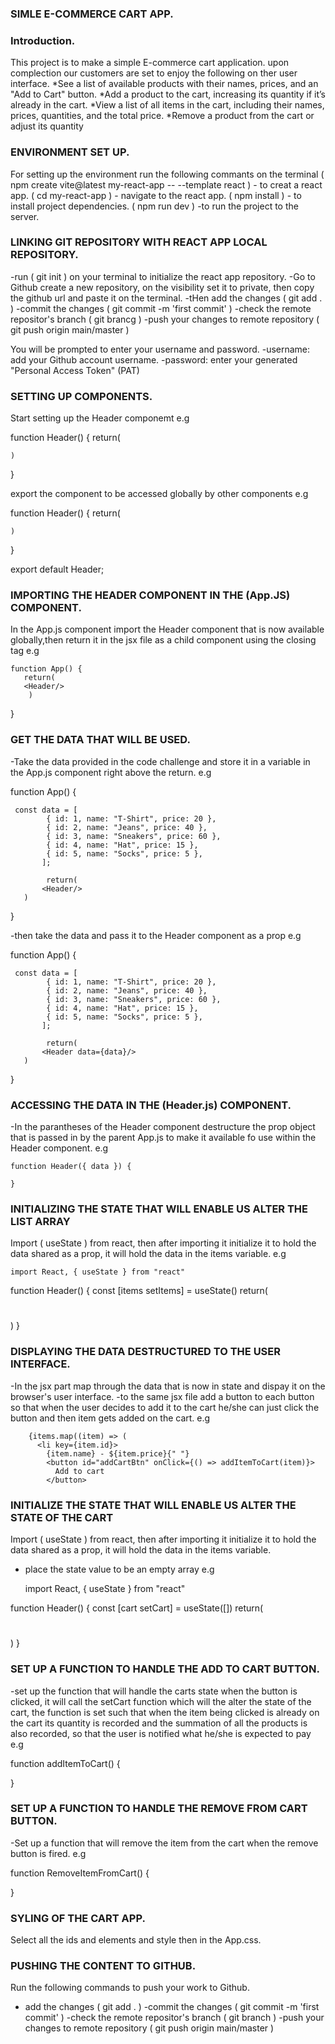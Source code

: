 ### SIMLE E-COMMERCE CART APP.
### Introduction.
This project is to make a simple E-commerce cart application. upon complection our customers are set to enjoy the following on ther user interface.
    *See a list of available products with their names, prices, and an "Add to Cart" button.
    *Add a product to the cart, increasing its quantity if it’s already in the cart.
    *View a list of all items in the cart, including their names, prices, quantities, and the total price.
    *Remove a product from the cart or adjust its quantity




### ENVIRONMENT SET UP.
For setting up the environment run the following commants on the terminal
  ( npm create vite@latest my-react-app -- --template react )  - to creat a react app.
  ( cd my-react-app ) - navigate to the react app.
  ( npm install ) - to install project dependencies.
  ( npm run dev ) -to run the project to the server.





  ### LINKING GIT REPOSITORY WITH REACT APP LOCAL REPOSITORY.
  -run ( git init ) on your terminal to initialize the react app repository.
  -Go to Github create a new repository, on the visibility set it to private, then copy the github url and paste it on the terminal.
  -tHen add the changes ( git add . )
  -commit the changes ( git commit -m 'first commit' )
  -check the remote repositor's branch ( git brancg )
  -push your changes to remote repository ( git push origin main/master )

  You will be prompted to enter your username and password.
  -username: add your Github account username.
  -password: enter your generated "Personal Access Token" (PAT) 
   



   ### SETTING UP COMPONENTS.
   Start setting up the Header componemt e.g 
   
   function Header() {
    return(

    )
   }

export the component to be accessed globally by other components e.g

   function Header() {
    return(

    )
   }

   export default Header;




   ### IMPORTING THE HEADER COMPONENT IN THE (App.JS) COMPONENT.
   In the App.js component import the Header component that is now available globally,then return it in the jsx file as a child component using the closing tag e.g

    function App() {
       return(
       <Header/>
        )
   }




   ### GET THE DATA THAT WILL BE USED.
   -Take the data provided in the code challenge and store it in a variable in the App.js component right above the return. e.g

   function App() {

     const data = [
            { id: 1, name: "T-Shirt", price: 20 },
            { id: 2, name: "Jeans", price: 40 },
            { id: 3, name: "Sneakers", price: 60 },
            { id: 4, name: "Hat", price: 15 },
            { id: 5, name: "Socks", price: 5 },
           ];

            return(
           <Header/>
       )
   }

   -then take the data and pass it to the Header component as a prop e.g


   function App() {

     const data = [
            { id: 1, name: "T-Shirt", price: 20 },
            { id: 2, name: "Jeans", price: 40 },
            { id: 3, name: "Sneakers", price: 60 },
            { id: 4, name: "Hat", price: 15 },
            { id: 5, name: "Socks", price: 5 },
           ];

            return(
           <Header data={data}/>
       )
   }



   ### ACCESSING THE DATA IN THE (Header.js) COMPONENT.
   -In the parantheses of the Header component destructure the prop object that is passed in by the parent App.js to make it available fo use within the Header component. e.g

    function Header({ data }) {

    }




### INITIALIZING THE STATE THAT WILL ENABLE US ALTER THE LIST ARRAY
Import ( useState ) from react, then after importing it initialize it to hold the data shared as a prop, it will hold the data in the items variable. e.g

    import React, { useState } from "react"

function Header() {
    const [items setItems] = useState()
    return(
  <h1> </h1>
    )
}



### DISPLAYING THE DATA DESTRUCTURED TO THE USER INTERFACE.
-In the jsx part map through the data that is now in state and dispay it on the browser's user interface.
-to the same jsx file add a button to each button so that when the user decides to add it to the cart he/she can just click the button and then item gets added on the cart. e.g

        {items.map((item) => (
          <li key={item.id}>
            {item.name} - ${item.price}{" "}
            <button id="addCartBtn" onClick={() => addItemToCart(item)}>
              Add to cart
            </button>
  


### INITIALIZE THE STATE THAT WILL ENABLE US ALTER THE STATE OF THE CART
Import ( useState ) from react, then after importing it initialize it to hold the data shared as a prop, it will hold the data in the items variable. 
- place the state value to be an empty array e.g

    import React, { useState } from "react"

function Header() {
    const [cart setCart] = useState([])
    return(
  <h1> </h1>
    )
}



### SET UP A FUNCTION TO HANDLE THE ADD TO CART BUTTON.
-set up the function that will handle the carts state when the button is clicked, it will call the setCart function which will the alter the state of the cart, the function is set such that when the item being clicked is already on the cart its quantity is recorded and the summation of all the products is also recorded, so that the user is notified what he/she is expected to pay e.g

function addItemToCart() {

}




### SET UP A FUNCTION TO HANDLE THE REMOVE FROM CART BUTTON.
-Set up a function that will remove the item from the cart when the remove button is fired. e.g

function RemoveItemFromCart() {

}




### SYLING OF THE CART APP.
Select all the ids and elements and style then in the App.css.


### PUSHING THE CONTENT TO GITHUB.
Run the following commands to push your work to Github.
  - add the changes ( git add . )
  -commit the changes ( git commit -m 'first commit' )
  -check the remote repositor's branch ( git branch )
  -push your changes to remote repository ( git push origin main/master )
